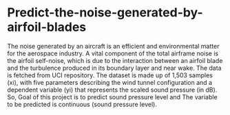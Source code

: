# Predict-the-noise-generated-by-airfoil-blades
 The noise generated by an aircraft is an efficient and environmental matter for the aerospace industry. A vital component of the total airframe noise is the airfoil self-noise, which is due to the interaction between an airfoil blade and the turbulence produced in its boundary layer and near wake. The data is fetched from UCI repository. The dataset is made up of 1,503 samples (xi), with five parameters describing the wind tunnel configuration and a dependent variable (yi) that represents the scaled sound pressure (in dB). So, Goal of this project is to predict sound pressure level and The variable to be predicted is continuous (sound pressure level). 
